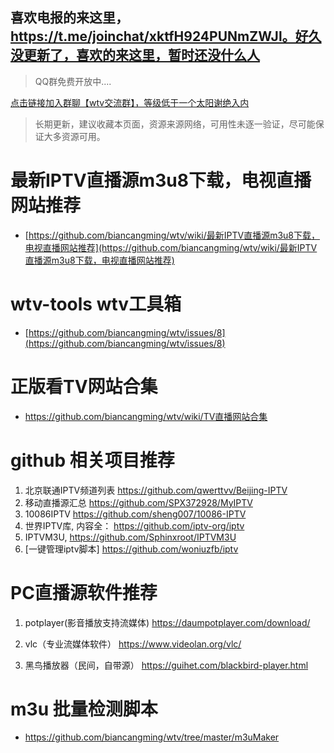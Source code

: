 
## 喜欢电报的来这里，https://t.me/joinchat/xktfH924PUNmZWJl。好久没更新了，喜欢的来这里，暂时还没什么人

> QQ群免费开放中....

[点击链接加入群聊【wtv交流群】，等级低于一个太阳谢绝入内](https://qm.qq.com/cgi-bin/qm/qr?k=xdOuWd8gz2OHO5zY_jvjwzwj-fb_7O2I&jump_from=webapi)

> 长期更新，建议收藏本页面，资源来源网络，可用性未逐一验证，尽可能保证大多资源可用。

# 最新IPTV直播源m3u8下载，电视直播网站推荐

- [https://github.com/biancangming/wtv/wiki/最新IPTV直播源m3u8下载，电视直播网站推荐](https://github.com/biancangming/wtv/wiki/最新IPTV直播源m3u8下载，电视直播网站推荐)

# wtv-tools wtv工具箱

- [https://github.com/biancangming/wtv/issues/8](https://github.com/biancangming/wtv/issues/8)

# 正版看TV网站合集

- https://github.com/biancangming/wtv/wiki/TV直播网站合集

# github 相关项目推荐

1. 北京联通IPTV频道列表 https://github.com/qwerttvv/Beijing-IPTV
2. 移动直播源汇总 https://github.com/SPX372928/MyIPTV
3. 10086IPTV https://github.com/sheng007/10086-IPTV
4. 世界IPTV库, 内容全： https://github.com/iptv-org/iptv
5. IPTVM3U,  https://github.com/Sphinxroot/IPTVM3U
6. [一键管理iptv脚本] https://github.com/woniuzfb/iptv

# PC直播源软件推荐

1. potplayer(影音播放支持流媒体)   https://daumpotplayer.com/download/

2. vlc（专业流媒体软件）   https://www.videolan.org/vlc/

3. 黑鸟播放器（民间，自带源）  https://guihet.com/blackbird-player.html


# m3u 批量检测脚本

- https://github.com/biancangming/wtv/tree/master/m3uMaker


